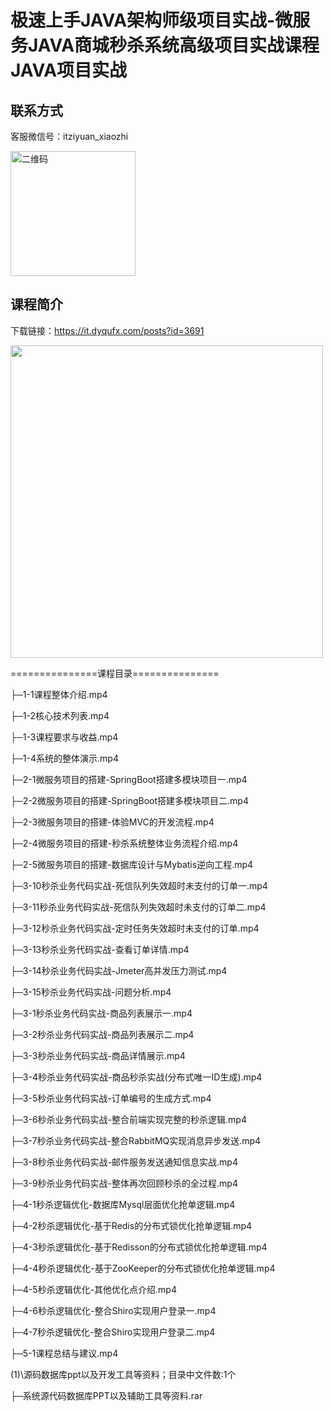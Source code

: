 # 极速上手JAVA架构师级项目实战-微服务JAVA商城秒杀系统高级项目实战课程 JAVA项目实战

## 联系方式

客服微信号：itziyuan_xiaozhi

<img src="https://ziyuanyun.oss-cn-guangzhou.aliyuncs.com/common/20240614073449/666b82192834a.jpg" width="200" height="200" alt="二维码">

## 课程简介

下载链接：https://it.dyqufx.com/posts?id=3691

<img src="https://ziyuanyun.oss-cn-guangzhou.aliyuncs.com/yun/20240515185300/6644940cd9dbc.jpg" width="500" alt="">

  

 ===============课程目录===============

 ├─1-1课程整体介绍.mp4

 ├─1-2核心技术列表.mp4

 ├─1-3课程要求与收益.mp4

 ├─1-4系统的整体演示.mp4

 ├─2-1微服务项目的搭建-SpringBoot搭建多模块项目一.mp4

 ├─2-2微服务项目的搭建-SpringBoot搭建多模块项目二.mp4

 ├─2-3微服务项目的搭建-体验MVC的开发流程.mp4

 ├─2-4微服务项目的搭建-秒杀系统整体业务流程介绍.mp4

 ├─2-5微服务项目的搭建-数据库设计与Mybatis逆向工程.mp4

 ├─3-10秒杀业务代码实战-死信队列失效超时未支付的订单一.mp4

 ├─3-11秒杀业务代码实战-死信队列失效超时未支付的订单二.mp4

 ├─3-12秒杀业务代码实战-定时任务失效超时未支付的订单.mp4

 ├─3-13秒杀业务代码实战-查看订单详情.mp4

 ├─3-14秒杀业务代码实战-Jmeter高并发压力测试.mp4

 ├─3-15秒杀业务代码实战-问题分析.mp4

 ├─3-1秒杀业务代码实战-商品列表展示一.mp4

 ├─3-2秒杀业务代码实战-商品列表展示二.mp4

 ├─3-3秒杀业务代码实战-商品详情展示.mp4

 ├─3-4秒杀业务代码实战-商品秒杀实战(分布式唯一ID生成).mp4

 ├─3-5秒杀业务代码实战-订单编号的生成方式.mp4

 ├─3-6秒杀业务代码实战-整合前端实现完整的秒杀逻辑.mp4

 ├─3-7秒杀业务代码实战-整合RabbitMQ实现消息异步发送.mp4

 ├─3-8秒杀业务代码实战-邮件服务发送通知信息实战.mp4

 ├─3-9秒杀业务代码实战-整体再次回顾秒杀的全过程.mp4

 ├─4-1秒杀逻辑优化-数据库Mysql层面优化抢单逻辑.mp4

 ├─4-2秒杀逻辑优化-基于Redis的分布式锁优化抢单逻辑.mp4

 ├─4-3秒杀逻辑优化-基于Redisson的分布式锁优化抢单逻辑.mp4

 ├─4-4秒杀逻辑优化-基于ZooKeeper的分布式锁优化抢单逻辑.mp4

 ├─4-5秒杀逻辑优化-其他优化点介绍.mp4

 ├─4-6秒杀逻辑优化-整合Shiro实现用户登录一.mp4

 ├─4-7秒杀逻辑优化-整合Shiro实现用户登录二.mp4

 ├─5-1课程总结与建议.mp4

 (1)\源码数据库ppt以及开发工具等资料；目录中文件数:1个

 ├─系统源代码数据库PPT以及辅助工具等资料.rar

  